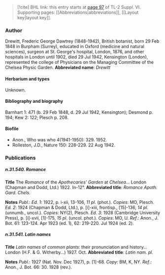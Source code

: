 > [!cite] BHL link: this entry starts at [page 97](https://www.biodiversitylibrary.org/page/33260085) of TL-2 Suppl. VI.
> Supporting pages: [[Abbreviations|abbreviations]], [[Layout key|layout key]].

### Author

Drewitt, Frederic George Dawtrey (1848-1942), British botanist, born 29 Feb 1848 in Burpham (Surrey), educated in Oxford (medicine and natural sciences), surgeon at St. George's hospital, London, 1876, and other hospitals in London until 1902, died 29 Jul 1942, Kensington (London), represented the college of Physicians on the Managing Committee of the Chelsea Physic Garden. 
**Abbreviated name**: *Drewitt*

#### Herbarium and types

Unknown.

#### Bibliography and biography

Barnhart 1: 471 (b. 29 Feb 1848, d. 29 Jul 1942, Kensington); Desmond p. 194; Kew 2: 122; Plesch p. 208.

#### Biofile

- Anon., Who was who 4(1941-1950): 329. 1952.
- Rolleston, J.D., Nature 150: 228-229. 22 Aug 1942.

### Publications

##### n.31.540. Romance

**Title**
The *Romance* of the *Apothecaries' Garden* at *Chelsea*... London (Chapman and Dodd, Ltd.) 1922. In-12°.
**Abbreviated title**: *Romance Apoth. Gard. Chels.*

**Notes**
*Publ*.: *Ed. 1*: 1922, p. i-xii, 13-106, *11 pl*. (phot.). *Copies*: MO, Plesch.
*Ed. 2*: 1924 (Chapman & Dodd, Ltd.), p. \[i\]-xiii, frontisp., \[15\]-136, *14 pl*. (unnumb., uncol.).
*Copies*: NY(2), Plesch.
*Ed. 3*: 1928 (Cambridge University Press), p. \[i\]-xvii, \[1\]-175, *15 pl*. (uncol. phot.). *Copies*: MO, U.
*Ref*.: Anon., J. Bot. 61: 123-124. Apr 1923 (ed. 1), 62: 219-220. Jul 1924 (ed. 2).

##### n.31.541. Latin names

**Title**
*Latin names* of *common plants*: their pronunciation and history... London (H.F. & G. Witherby...) 1927. Oct.
**Abbreviated title**: *Latin nam. pl.*

**Notes**
*Publ*.: 1927 (Nat. Nov. Dec 1927), p. \[1\]-68. *Copy*: BM, K, NY.
*Ref*.: Anon., J. Bot. 66: 30. 1928 (rev.).

